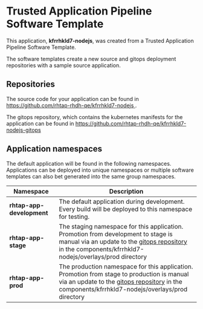 # Trusted Application Pipeline Software Template

This application, **kfrrhkld7-nodejs**, was created from a Trusted Application Pipeline Software Template.

The software templates create a new source and gitops deployment repositories with a sample source application. 

## Repositories

The source code for your application can be found in [https://github.com/rhtap-rhdh-qe/kfrrhkld7-nodejs ](https://github.com/rhtap-rhdh-qe/kfrrhkld7-nodejs ).
 
The gitops repository, which contains the kubernetes manifests for the application can be found in 
[https://github.com/rhtap-rhdh-qe/kfrrhkld7-nodejs-gitops ](https://github.com/rhtap-rhdh-qe/kfrrhkld7-nodejs-gitops ) 

## Application namespaces 

The default application will be found in the following namespaces. Applications can be deployed into unique namespaces or multiple software templates can also bet generated into the same group namespaces.  

|  Namespace   |  Description   |  
| -------- | -------- |   
| **rhtap-app-development** | The default application during development. Every build will be deployed to this namespace for testing. | 
| **rhtap-app-stage** | The staging namespace for this application. Promotion from development to stage is manual via an update to the [gitops repository](https://github.com/rhtap-rhdh-qe/kfrrhkld7-nodejs-gitops ) in the components/kfrrhkld7-nodejs/overlays/prod directory |  
| **rhtap-app-prod** | The production namespace for this application. Promotion from stage to production is manual via an update to the [gitops repository](https://github.com/rhtap-rhdh-qe/kfrrhkld7-nodejs-gitops ) in the components/kfrrhkld7-nodejs/overlays/prod directory | 